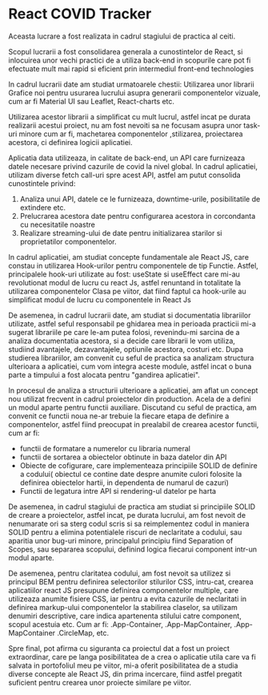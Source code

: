 # React COVID Tracker
Aceasta lucrare a fost realizata in cadrul stagiului de practica al ceiti.

Scopul lucrarii a fost consolidarea generala a cunostintelor de React, si inlocuirea unor vechi practici de a utiliza back-end in scopurile care pot fi efectuate mult mai rapid si eficient prin intermediul front-end technologies

In cadrul lucrarii date am studiat urmatoarele chestii: Utilizarea unor librarii Grafice noi pentru usurarea lucrului asupra generarii componentelor vizuale, cum ar fi Material UI sau Leaflet, React-charts etc.

Utilizarea acestor librarii a simplificat cu mult lucrul, astfel incat pe durata realizarii acestui proiect, nu am fost nevoiti sa ne focusam asupra unor task-uri minore cum ar fi, machetarea componentelor ,stilizarea, proiectarea acestora, ci definirea logicii aplicatiei.

Aplicatia data utilizeaza, in calitate de back-end, un API care furnizeaza datele necesare privind cazurile de covid la nivel global. In cadrul aplicatiei, utilizam diverse fetch call-uri spre acest API, astfel am putut consolida cunostintele privind:
1) Analiza unui API, datele ce le furnizeaza, downtime-urile, posibilitatile de extindere etc.
2) Prelucrarea acestora date pentru configurarea acestora in corcondanta cu necesitatile noastre
3) Realizare streaming-ului de date pentru initializarea starilor si proprietatilor componentelor.

In cadrul aplicatiei, am studiat concepte fundamentale ale React JS, care constau in utilizarea Hook-urilor pentru componentele de tip Functie.
Astfel, principalele hook-uri utilizate au fost: useState si useEffect care mi-au revolutionat modul de lucru cu react Js, astfel renuntand in totalitate la utilizarea componentelor Clasa pe viitor, dat fiind faptul ca hook-urile au simplificat modul de lucru cu componentele in React Js

De asemenea, in cadrul lucrarii date, am studiat si documentatia librariilor utilizate, astfel seful responsabil pe ghidarea mea in perioada practicii mi-a sugerat librariile pe care le-am putea folosi, revenindu-mi sarcina de a analiza documentatia acestora, si a decide care librarii le vom utiliza, studiind avantajele, dezavantajele, optiunile acestora, costuri etc. Dupa studierea librariilor, am convenit cu seful de practica sa analizam structura ulterioara a aplicatiei, cum vom integra aceste module, astfel incat o buna parte a timpului a fost alocata pentru "gandirea aplicatiei".

In procesul de analiza a structurii ulterioare a aplicatiei, am aflat un concept nou utilizat frecvent in cadrul proiectelor din production. Acela de a defini
un modul aparte pentru functii auxiliare. Discutand cu seful de practica, am convenit ce functii noua ne-ar trebuie la fiecare etapa de definire a componentelor, astfel fiind preocupat in prealabil de crearea acestor functii, cum ar fi: 
- functii de formatare a numerelor cu libraria numeral
- functii de sortarea a obiectelor obtinute in baza datelor din API
- Obiecte de cofigurare, care implementeaza principiile SOLID de definire a codului( obiectul ce contine date despre anumite culori folosite la definirea obiectelor hartii, in dependenta de numarul de cazuri)
- Functii de legatura intre API si rendering-ul datelor pe harta 

De asemenea, in cadrul stagiului de practica am studiat si principiile SOLID de creare a proiectelor, astfel incat, pe durata lucrului, am fost nevoit de nenumarate ori sa sterg codul scris si sa reimplementez codul in maniera SOLID pentru a elimina potentialele riscuri de neclaritate a codului, sau aparitia unor bug-uri minore, principalul principiu fiind Separation of Scopes, sau separarea scopului, definind logica fiecarui component intr-un modul aparte.

De asemenea, pentru claritatea codului, am fost nevoit sa utilizez si principul BEM pentru definirea selectorilor stilurilor CSS, intru-cat, crearea aplicatiilor react JS presupune definirea componentelor multiple, care utilizeaza anumite fisiere CSS, iar pentru a evita cazurile de neclaritati in definirea markup-ului componentelor la stabilirea claselor, sa utilizam denumiri descriptive, care indica apartenenta stilului catre component, scopul acestuia etc. Cum ar fi: .App-Container, .App-MapContainer, .App-MapContainer .CircleMap, etc. 

Spre final, pot afirma cu siguranta ca proiectul dat a fost un proiect extraordinar, care pe langa posibilitatea de a crea o aplicatie utila care va fi salvata in portofoliul meu pe viitor, mi-a oferit posibilitatea de a studia diverse concepte ale React JS, din prima incercare, fiind astfel pregatit suficient pentru crearea unor proiecte similare pe viitor.